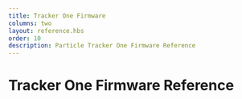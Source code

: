 ```yaml
---
title: Tracker One Firmware
columns: two
layout: reference.hbs
order: 10
description: Particle Tracker One Firmware Reference
---
```


# Tracker One Firmware Reference


